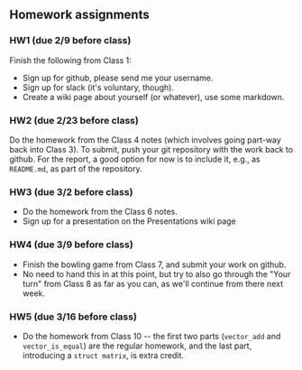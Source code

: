 
## Homework assignments

### HW1 (due 2/9 before class)

Finish the following from Class 1:

* Sign up for github, please send me your username.
* Sign up for slack (it's voluntary, though).
* Create a wiki page about yourself (or whatever), use some markdown.

### HW2 (due 2/23 before class)

Do the homework from the Class 4 notes (which involves going part-way back into Class 3). To submit, push your git repository with the work back to github. For the report, a good option for now is to include it, e.g., as `README.md`, as part of the repository. 

### HW3 (due 3/2 before class)

* Do the homework from the Class 6 notes.
* Sign up for a presentation on the Presentations wiki page

### HW4 (due 3/9 before class)

* Finish the bowling game from Class 7, and submit your work on github.
* No need to hand this in at this point, but try to also go through the "Your turn" from Class 8 as far as you can, as we'll continue from there next week.

### HW5 (due 3/16 before class)

* Do the homework from Class 10 -- the first two parts (`vector_add` and `vector_is_equal`) are the regular homework, and the last part, introducing a `struct matrix`, is extra credit.
